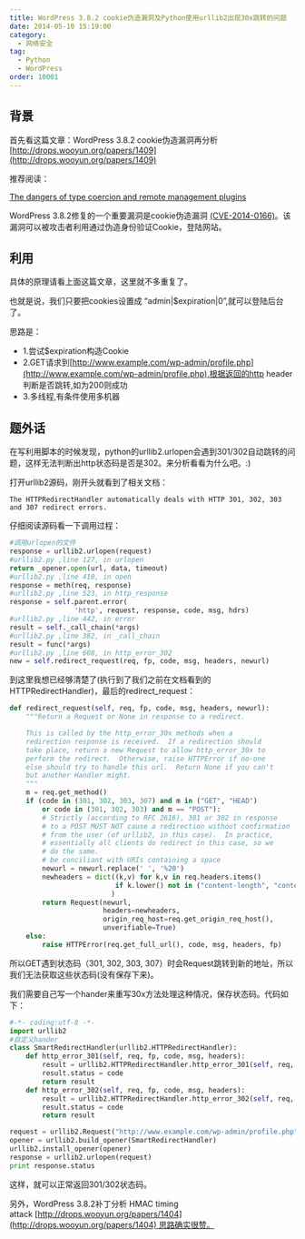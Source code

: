 ```yaml
---
title: WordPress 3.8.2 cookie伪造漏洞及Python使用urllib2出现30x跳转的问题
date: 2014-05-10 15:19:00
category:
  - 网络安全
tag:
  - Python
  - WordPress
order: 10001
---
```


## 背景

首先看这篇文章：WordPress 3.8.2 cookie伪造漏洞再分析 [http://drops.wooyun.org/papers/1409](http://drops.wooyun.org/papers/1409)

推荐阅读：

[The dangers of type coercion and remote management plugins](http://joncave.co.uk/2013/03/dangers-of-type-coercion-and-remote-management/)

WordPress 3.8.2修复的一个重要漏洞是cookie伪造漏洞 [(CVE-2014-0166)](https://web.nvd.nist.gov/view/vuln/detail?vulnId=CVE-2014-0166)。该漏洞可以被攻击者利用通过伪造身份验证Cookie，登陆网站。

## 利用

具体的原理请看上面这篇文章，这里就不多重复了。

也就是说，我们只要把cookies设置成 “admin|$expiration|0”,就可以登陆后台了。

思路是：

- 1.尝试$expiration构造Cookie
- 2.GET请求到[http://www.example.com/wp-admin/profile.php](http://www.example.com/wp-admin/profile.php),根据返回的http header判断是否跳转,如为200则成功
- 3.多线程,有条件使用多机器

## 题外话

在写利用脚本的时候发现，python的urllib2.urlopen会遇到301/302自动跳转的问题，这样无法判断出http状态码是否是302。来分析看看为什么吧。:)

打开urllib2源码，刚开头就看到了相关文档：

`The HTTPRedirectHandler automatically deals with HTTP 301, 302, 303 and 307 redirect errors.`

仔细阅读源码看一下调用过程：

```python
#调用urlopen的文件
response = urllib2.urlopen(request)
#urllib2.py ,line 127, in urlopen
return _opener.open(url, data, timeout)
#urllib2.py ,line 410, in open
response = meth(req, response)
#urllib2.py ,line 523, in http_response
response = self.parent.error(
                'http', request, response, code, msg, hdrs)
#urllib2.py ,line 442, in error
result = self._call_chain(*args)
#urllib2.py ,line 382, in _call_chain
result = func(*args)
#urllib2.py ,line 608, in http_error_302
new = self.redirect_request(req, fp, code, msg, headers, newurl)
```

到这里我想已经够清楚了(执行到了我们之前在文档看到的HTTPRedirectHandler)，最后的redirect_request：

```python
def redirect_request(self, req, fp, code, msg, headers, newurl):
    """Return a Request or None in response to a redirect.

    This is called by the http_error_30x methods when a
    redirection response is received.  If a redirection should
    take place, return a new Request to allow http_error_30x to
    perform the redirect.  Otherwise, raise HTTPError if no-one
    else should try to handle this url.  Return None if you can't
    but another Handler might.
    """
    m = req.get_method()
    if (code in (301, 302, 303, 307) and m in ("GET", "HEAD")
        or code in (301, 302, 303) and m == "POST"):
        # Strictly (according to RFC 2616), 301 or 302 in response
        # to a POST MUST NOT cause a redirection without confirmation
        # from the user (of urllib2, in this case).  In practice,
        # essentially all clients do redirect in this case, so we
        # do the same.
        # be conciliant with URIs containing a space
        newurl = newurl.replace(' ', '%20')
        newheaders = dict((k,v) for k,v in req.headers.items()
                          if k.lower() not in ("content-length", "content-type")
                         )
        return Request(newurl,
                       headers=newheaders,
                       origin_req_host=req.get_origin_req_host(),
                       unverifiable=True)
    else:
        raise HTTPError(req.get_full_url(), code, msg, headers, fp)
```

所以GET遇到状态码（301, 302, 303, 307）时会Request跳转到新的地址，所以我们无法获取这些状态码(没有保存下来)。

我们需要自己写一个hander来重写30x方法处理这种情况，保存状态码。代码如下：

```python
#-*- coding:utf-8 -*-
import urllib2
#自定义hander
class SmartRedirectHandler(urllib2.HTTPRedirectHandler):
	def http_error_301(self, req, fp, code, msg, headers):
		result = urllib2.HTTPRedirectHandler.http_error_301(self, req, fp, code, msg, headers)  
		result.status = code
		return result  
	def http_error_302(self, req, fp, code, msg, headers):
		result = urllib2.HTTPRedirectHandler.http_error_302(self, req, fp, code, msg, headers)
		result.status = code
		return result

request = urllib2.Request("http://www.example.com/wp-admin/profile.php") 
opener = urllib2.build_opener(SmartRedirectHandler)
urllib2.install_opener(opener)
response = urllib2.urlopen(request)
print response.status
```

这样，就可以正常返回301/302状态码。

另外，WordPress 3.8.2补丁分析 HMAC timing attack [http://drops.wooyun.org/papers/1404](http://drops.wooyun.org/papers/1404) 思路确实很赞。
